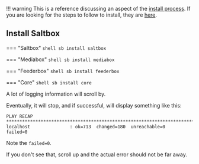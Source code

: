 !!! warning
    This is a reference discussing an aspect of the [install process](../../saltbox/install/install/#install).
    If you are looking for the steps to follow to install, they are [here](../../saltbox/install/install).

## Install Saltbox

=== "Saltbox"
    ``` shell
    sb install saltbox
    ```

=== "Mediabox"
    ``` shell
    sb install mediabox
    ```

=== "Feederbox"
    ``` shell
    sb install feederbox
    ```

=== "Core"
    ``` shell
    sb install core
    ```

A lot of logging information will scroll by.

Eventually, it will stop, and if successful, will display something like this:

```
PLAY RECAP ************************************************************************************
localhost              	: ok=713  changed=180  unreachable=0	failed=0
```

Note the `failed=0`.

If you don't see that, scroll up and the actual error should not be far away.